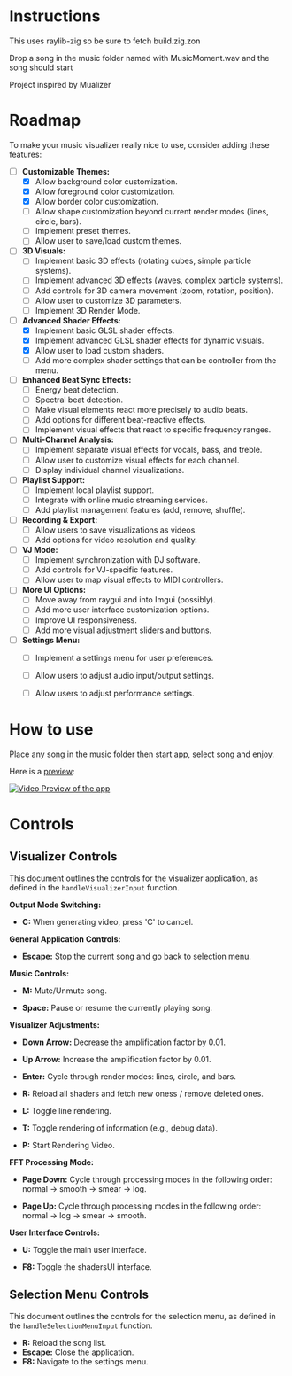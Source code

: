# Instructions

This uses raylib-zig so be sure to fetch build.zig.zon

Drop a song in the music folder named with MusicMoment.wav and the song should start

Project inspired by Mualizer

# Roadmap

To make your music visualizer really nice to use, consider adding these features:

- [ ] **Customizable Themes:**
    - [x] Allow background color customization.
    - [x] Allow foreground color customization.
    - [x] Allow border color customization.
    - [ ] Allow shape customization beyond current render modes (lines, circle, bars).
    - [ ] Implement preset themes.
    - [ ] Allow user to save/load custom themes.

- [ ] **3D Visuals:**
    - [ ] Implement basic 3D effects (rotating cubes, simple particle systems).
    - [ ] Implement advanced 3D effects (waves, complex particle systems).
    - [ ] Add controls for 3D camera movement (zoom, rotation, position).
    - [ ] Allow user to customize 3D parameters.
    - [ ] Implement 3D Render Mode.

- [ ] **Advanced Shader Effects:**
    - [X] Implement basic GLSL shader effects.
    - [X] Implement advanced GLSL shader effects for dynamic visuals.
    - [X] Allow user to load custom shaders.
    - [ ] Add more complex shader settings that can be controller from the menu.

- [ ] **Enhanced Beat Sync Effects:**
    - [ ] Energy beat detection.
    - [ ] Spectral beat detection.
    - [ ] Make visual elements react more precisely to audio beats.
    - [ ] Add options for different beat-reactive effects.
    - [ ] Implement visual effects that react to specific frequency ranges.

- [ ] **Multi-Channel Analysis:**
    - [ ] Implement separate visual effects for vocals, bass, and treble.
    - [ ] Allow user to customize visual effects for each channel.
    - [ ] Display individual channel visualizations.

- [ ] **Playlist Support:**
    - [ ] Implement local playlist support.
    - [ ] Integrate with online music streaming services.
    - [ ] Add playlist management features (add, remove, shuffle).

- [ ] **Recording & Export:**
    - [ ] Allow users to save visualizations as videos.
    - [ ] Add options for video resolution and quality.

- [ ] **VJ Mode:**
    - [ ] Implement synchronization with DJ software.
    - [ ] Add controls for VJ-specific features.
    - [ ] Allow user to map visual effects to MIDI controllers.

- [ ] **More UI Options:**
    - [ ] Move away from raygui and into Imgui (possibly).
    - [ ] Add more user interface customization options.
    - [ ] Improve UI responsiveness.
    - [ ] Add more visual adjustment sliders and buttons.

- [ ] **Settings Menu:**
    - [ ] Implement a settings menu for user preferences.
    - [ ] Allow users to adjust audio input/output settings.
    - [ ] Allow users to adjust performance settings.


# How to use

Place any song in the music folder then start app, select song and enjoy.

Here is a [preview](https://www.youtube.com/watch?v=DanNElyrI_8):

[![Video Preview of the app](https://img.youtube.com/vi/DanNElyrI_8/0.jpg)](https://www.youtube.com/watch?v=DanNElyrI_8)

# Controls

## Visualizer Controls

This document outlines the controls for the visualizer application, as defined in the `handleVisualizerInput` function.

**Output Mode Switching:**

* **C:** When generating video, press 'C' to cancel.

**General Application Controls:**

* **Escape:** Stop the current song and go back to selection menu.

**Music Controls:**

* **M:** Mute/Unmute song.

* **Space:** Pause or resume the currently playing song.

**Visualizer Adjustments:**

* **Down Arrow:** Decrease the amplification factor by 0.01.

* **Up Arrow:** Increase the amplification factor by 0.01.

* **Enter:** Cycle through render modes: lines, circle, and bars.

* **R:** Reload all shaders and fetch new oness / remove deleted ones.

* **L:** Toggle line rendering.

* **T:** Toggle rendering of information (e.g., debug data).

* **P:** Start Rendering Video.

**FFT Processing Mode:**

* **Page Down:** Cycle through processing modes in the following order: normal -> smooth -> smear -> log.

* **Page Up:** Cycle through processing modes in the following order: normal -> log -> smear -> smooth.

**User Interface Controls:**

* **U:** Toggle the main user interface.

* **F8:** Toggle the shadersUI interface.

## Selection Menu Controls

This document outlines the controls for the selection menu, as defined in the `handleSelectionMenuInput` function.

* **R:** Reload the song list.
* **Escape:** Close the application.
* **F8:** Navigate to the settings menu.
